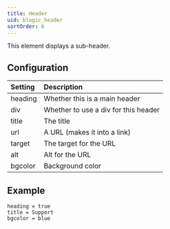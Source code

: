 ```yaml
---
title: Header
uid: blogic_header
sortOrder: 8
---
```


This element displays a sub-header.

## Configuration

| Setting | Description                          |
|:--------|:-------------------------------------|
| heading | Whether this is a main header        |
| div     | Whether to use a div for this header |
| title   | The title                            |
| url     | A URL (makes it into a link)         |
| target  | The target for the URL               |
| alt     | Alt for the URL                      |
| bgcolor | Background color                     |

## Example

```crmscript
heading = true
title = Support
bgcolor = blue
```
